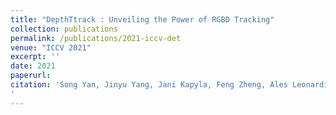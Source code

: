 ```yaml
---
title: "DepthTtrack : Unveiling the Power of RGBD Tracking"
collection: publications
permalink: /publications/2021-iccv-det
venue: "ICCV 2021"
excerpt: ''
date: 2021
paperurl:
citation: 'Song Yan, Jinyu Yang, Jani Kapyla, Feng Zheng, Ales Leonardis, Joni-Kristian Kämäräinen, "DepthTtrack : Unveiling the Power of RGBD Tracking", ICCV 2021
'
---
```

